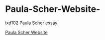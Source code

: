 # Paula-Scher-Website-
ixd102 Paula Scher essay

[Paula Scher Website](https://deirbhilekennedy.github.io/paula-scher-website-/paula-scher.html)
